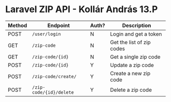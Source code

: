 # Laravel ZIP API - Kollár András 13.P

| Method | Endpoint | Auth? | Description |
| ------ | -------- | ----- | ----------- |
| POST | `/user/login` | N | Login and get a token |
| GET | `/zip-code` | N | Get the list of zip codes |
| GET | `/zip-code/{id}` | N | Get a single zip code |
| POST | `/zip-code/{id}` | Y | Update a zip code |
| POST | `/zip-code/create/` | Y | Create a new zip code |
| POST | `/zip-code/{id}/delete` | Y | Delete a zip code |
